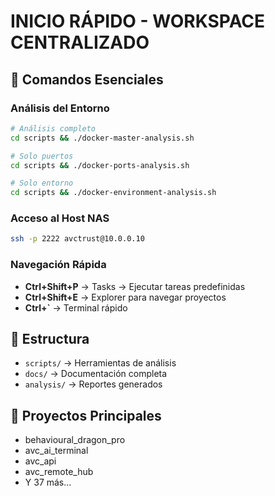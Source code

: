 # INICIO RÁPIDO - WORKSPACE CENTRALIZADO

## 🚀 Comandos Esenciales

### Análisis del Entorno
```bash
# Análisis completo
cd scripts && ./docker-master-analysis.sh

# Solo puertos
cd scripts && ./docker-ports-analysis.sh

# Solo entorno
cd scripts && ./docker-environment-analysis.sh
```

### Acceso al Host NAS
```bash
ssh -p 2222 avctrust@10.0.0.10
```

### Navegación Rápida
- **Ctrl+Shift+P** → Tasks → Ejecutar tareas predefinidas
- **Ctrl+Shift+E** → Explorer para navegar proyectos
- **Ctrl+`** → Terminal rápido

## 📁 Estructura
- `scripts/` → Herramientas de análisis
- `docs/` → Documentación completa
- `analysis/` → Reportes generados

## 🔧 Proyectos Principales
- behavioural_dragon_pro
- avc_ai_terminal
- avc_api
- avc_remote_hub
- Y 37 más...
